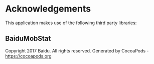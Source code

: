 # Acknowledgements
This application makes use of the following third party libraries:

## BaiduMobStat

Copyright 2017 Baidu. All rights reserved.
Generated by CocoaPods - https://cocoapods.org
